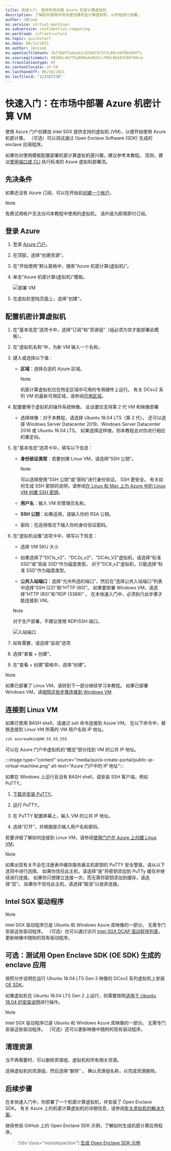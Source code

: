 ```yaml
---
title: 快速入门- 使用市场创建 Azure 机密计算虚拟机
description: 了解如何使用市场快速创建机密计算虚拟机，以开始进行部署。
author: JBCook
ms.service: virtual-machines
ms.subservice: confidential-computing
ms.workload: infrastructure
ms.topic: quickstart
ms.date: 06/13/2021
ms.author: JenCook
ms.openlocfilehash: 1bf3dd7fadea22c4266f87373c09c16f08349f7c
ms.sourcegitcommit: 98308c4b775a049a4a035ccf60c8b163f86f04ca
ms.translationtype: HT
ms.contentlocale: zh-CN
ms.lasthandoff: 06/30/2021
ms.locfileid: "113107238"
---
```

# <a name="quickstart-deploy-an-azure-confidential-computing-vm-in-the-marketplace"></a>快速入门：在市场中部署 Azure 机密计算 VM

使用 Azure 门户创建由 Intel SGX 提供支持的虚拟机 (VM)，以便开始使用 Azure 机密计算。 （可选）可以测试通过 Open Enclave Software (SDK) 生成的 enclave 应用程序。 

如果你对使用模板配置部署机密计算虚拟机感兴趣，建议参考本教程。 否则，建议[使用端口或 CLI](quick-create-portal.md) 执行标准的 Azure 虚拟机部署流。

## <a name="prerequisites"></a>先决条件

如果还没有 Azure 订阅，可以在开始前[创建一个帐户](https://azure.microsoft.com/pricing/purchase-options/pay-as-you-go/)。

> [!NOTE]
> 免费试用帐户无法访问本教程中使用的虚拟机。 请升级为即用即付订阅。


## <a name="sign-in-to-azure"></a>登录 Azure

1. 登录 [Azure 门户](https://portal.azure.com/)。

1. 在顶部，选择“创建资源”。

1. 在“开始使用”默认窗格中，搜索“Azure 机密计算(虚拟机)”。

1. 单击“Azure 机密计算(虚拟机)”模板。

    ![部署 VM](media/quick-create-marketplace/portal-search-marketplace.png)

1. 在虚拟机登陆页面上，选择“创建”。


## <a name="configure-a-confidential-computing-virtual-machine"></a>配置机密计算虚拟机

1. 在“基本信息”选项卡中，选择“订阅”和“资源组”（组必须为空才能部署此模板）。

1. 在“虚拟机名称”中，为新 VM 输入一个名称。

1. 键入或选择以下值：

   * **区域**：选择合适的 Azure 区域。

        > [!NOTE]
        > 机密计算虚拟机仅在特定区域中可用的专用硬件上运行。 有关 DCsv2 系列 VM 的最新可用区域，请参阅[可用区域](https://azure.microsoft.com/global-infrastructure/services/?products=virtual-machines)。

1. 配置要用于虚拟机的操作系统映像。 此设置仅支持第 2 代 VM 和映像部署

    * 选择映像：对于本教程，请选择 Ubuntu 18.04 LTS（第 2 代）。 还可以选择 Windows Server Datacenter 2019、Windows Server Datacenter 2016 或 Ubuntu 16.04 LTS。 如果选择这样做，则本教程会对你进行相应的重定向。
   
1. 在“基本信息”选项卡中，填写以下信息：

   * **身份验证类型**：若要创建 Linux VM，请选择“SSH 公钥”。 

        > [!NOTE]
        > 可以选择使用“SSH 公钥”或“密码”进行身份验证。 SSH 更安全。 有关如何生成 SSH 密钥的说明，请参阅[在 Linux 和 Mac 上为 Azure 中的 Linux VM 创建 SSH 密钥](../virtual-machines/linux/mac-create-ssh-keys.md)。

    * **用户名**：输入 VM 的管理员名称。

    * **SSH 公钥**：如果适用，请输入你的 RSA 公钥。
    
    * 密码：在适用情况下输入你的身份验证密码。
    
1. 在“虚拟机设置”选项卡中，填写以下信息：

   * 选择 VM SKU 大小
   * 如果选择了“DC1s_v2”、“DC2s_v2”、“DC4s_V2”虚拟机，请选择“标准 SSD”或“高级 SSD”作为磁盘类型。 对于“DC8_v2”虚拟机，只能选择“标准 SSD”作为磁盘类型。

   * **公共入站端口**：选择“允许所选的端口”，然后在“选择公共入站端口”列表中选择“SSH (22)”和“HTTP (80)”。    如果要部署 Windows VM，请选择“HTTP (80)”和“RDP (3389)” 。 在本快速入门中，必须执行此步骤才能连接到 VM。
   
    >[!Note]
    > 对于生产部署，不建议使用 RDP/SSH 端口。  

     ![入站端口](media/quick-create-portal/inbound-port-virtual-machine.png)


1. 如有需要，请选择“监视”选项

1. 选择“查看 + 创建”。

1. 在“查看 + 创建”窗格中，选择“创建”。 

> [!NOTE]
> 如果已部署了 Linux VM，请转到下一部分继续学习本教程。 如果已部署 Windows VM，请[按照这些步骤连接到 Windows VM](../virtual-machines/windows/connect-logon.md)


## <a name="connect-to-the-linux-vm"></a>连接到 Linux VM

如果已使用 BASH shell，请通过 ssh 命令连接到 Azure VM。 在以下命令中，替换连接到 Linux VM 所需的 VM 用户名和 IP 地址。

```bash
ssh azureadmin@40.55.55.555
```

可以在 Azure 门户中虚拟机的“概览”部分找到 VM 的公共 IP 地址。

:::image type="content" source="media/quick-create-portal/public-ip-virtual-machine.png" alt-text="Azure 门户中的 IP 地址":::

如果在 Windows 上运行且没有 BASH shell，请安装 SSH 客户端，例如 PuTTY。

1. [下载并安装 PuTTY](https://www.chiark.greenend.org.uk/~sgtatham/putty/download.html)。

1. 运行 PuTTY。

1. 在 PuTTY 配置屏幕上，输入 VM 的公共 IP 地址。

1. 选择“打开”，并根据提示输入用户名和密码。

若要详细了解如何连接到 Linux VM，请参阅[使用门户在 Azure 上创建 Linux VM](../virtual-machines/linux/quick-create-portal.md)。

> [!NOTE]
> 如果出现有关不会在注册表中缓存服务器主机密钥的 PuTTY 安全警报，请从以下选项中进行选择。 如果你信任此主机，请选择“是”将密钥添加到 PuTTy 缓存并继续进行连接。 如果你只想建立连接一次，而无需将密钥添加到缓存，请选择“否”。 如果你不信任此主机，请选择“取消”以放弃连接。

## <a name="intel-sgx-drivers"></a>Intel SGX 驱动程序

> [!NOTE]
> Intel SGX 驱动程序已是 Ubuntu 和 Windows Azure 库映像的一部分。 无需专门安装这些驱动程序。 （可选）也可以通过访问 [Intel SGX DCAP 驱动程序列表](https://01.org/intel-software-guard-extensions/downloads)，更新映像中随附的现有驱动程序。

## <a name="optional-testing-enclave-apps-built-with-open-enclave-sdk-oe-sdk"></a>可选：测试用 Open Enclave SDK (OE SDK) 生成的 enclave 应用<a id="Install"></a>

按照分步说明在运行 Ubuntu 18.04 LTS Gen 2 映像的 DCsv2 系列虚拟机上安装 [OE SDK](https://github.com/openenclave/openenclave)。 

如果虚拟机在 Ubuntu 18.04 LTS Gen 2 上运行，则需要按照[适用于 Ubuntu 18.04 的安装说明](https://github.com/openenclave/openenclave/blob/master/docs/GettingStartedDocs/install_oe_sdk-Ubuntu_18.04.md)进行操作。


> [!NOTE]
> Intel SGX 驱动程序已是 Ubuntu 和 Windows Azure 库映像的一部分。 无需专门安装这些驱动程序。 （可选）还可以更新映像中随附的现有驱动程序。

## <a name="clean-up-resources"></a>清理资源

当不再需要时，可以删除资源组、虚拟机和所有相关资源。 

选择虚拟机的资源组，然后选择“删除”  。 确认资源组名称，以完成资源删除。

## <a name="next-steps"></a>后续步骤

在本快速入门中，你部署了一个机密计算虚拟机，并安装了 Open Enclave SDK。 有关 Azure 上的机密计算虚拟机的详细信息，请参阅[有关虚拟机的解决方案](virtual-machine-solutions.md)。 

继续参阅 GitHub 上的 Open Enclave SDK 示例，了解如何生成机密计算应用程序。 

> [!div class="nextstepaction"]
> [生成 Open Enclave SDK 示例](https://github.com/openenclave/openenclave/blob/master/samples/README.md)
